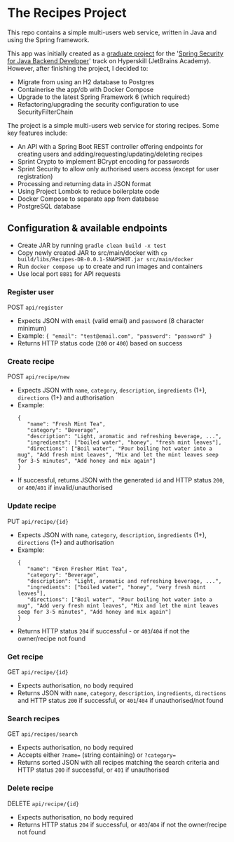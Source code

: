 # The Recipes Project

This repo contains a simple multi-users web service, written in Java and using the Spring framework. 

This app was initially created as a [graduate project](https://hyperskill.org/projects/180) for the '[Spring Security for Java Backend Developer](https://hyperskill.org/tracks/38)' track on Hyperskill (JetBrains Academy). However, after finishing the project, I decided to:
+ Migrate from using an H2 database to Postgres
+ Containerise the app/db with Docker Compose
+ Upgrade to the latest Spring Framework 6 (which required:)
+ Refactoring/upgrading the security configuration to use SecurityFilterChain

The project is a simple multi-users web service for storing recipes. Some key features include:
+ An API with a Spring Boot REST controller offering endpoints for creating users and adding/requesting/updating/deleting recipes
+ Sprint Crypto to implement BCrypt encoding for passwords
+ Sprint Security to allow only authorised users access (except for user registration)
+ Processing and returning data in JSON format
+ Using Project Lombok to reduce boilerplate code
+ Docker Compose to separate app from database
+ PostgreSQL database


## Configuration & available endpoints

+ Create JAR by running `gradle clean build -x test` 
+ Copy newly created JAR to src/main/docker with `cp build/libs/Recipes-DB-0.0.1-SNAPSHOT.jar src/main/docker`
+ Run `docker compose up` to create and run images and containers
+ Use local port `8881` for API requests

### Register user
POST `api/register`
+ Expects JSON with `email` (valid email) and `password` (8 character minimum)
+ Example:
  `{
  "email": "test@email.com",
  "password": "password"
  }`
+ Returns HTTP status code (`200` or `400`) based on success

### Create recipe
POST `api/recipe/new`
+ Expects JSON with `name`, `category`, `description`, `ingredients` (1+), `directions` (1+) and authorisation
+ Example:
  ```
  {
     "name": "Fresh Mint Tea",
     "category": "Beverage",
     "description": "Light, aromatic and refreshing beverage, ...",
     "ingredients": ["boiled water", "honey", "fresh mint leaves"],
     "directions": ["Boil water", "Pour boiling hot water into a mug", "Add fresh mint leaves", "Mix and let the mint leaves seep for 3-5 minutes", "Add honey and mix again"]
  }
  ```
+ If successful, returns JSON with the generated `id` and HTTP status `200`, or `400`/`401` if invalid/unauthorised

### Update recipe
PUT `api/recipe/{id}`
+ Expects JSON with `name`, `category`, `description`, `ingredients` (1+), `directions` (1+) and authorisation
+ Example:
  ```
  {
     "name": "Even Fresher Mint Tea",
     "category": "Beverage",
     "description": "Light, aromatic and refreshing beverage, ...",
     "ingredients": ["boiled water", "honey", "very fresh mint leaves"],
     "directions": ["Boil water", "Pour boiling hot water into a mug", "Add very fresh mint leaves", "Mix and let the mint leaves seep for 3-5 minutes", "Add honey and mix again"]
  }
  ```
+ Returns HTTP status `204` if successful - or `403`/`404` if not the owner/recipe not found

### Get recipe
GET `api/recipe/{id}`
+ Expects authorisation, no body required
+ Returns JSON with `name`, `category`, `description`, `ingredients`, `directions`  and HTTP status `200` if successful, or `401`/`404` if unauthorised/not found

### Search recipes
GET `api/recipes/search`
+ Expects authorisation, no body required
+ Accepts either `?name=` (string containing) or `?category=`
+ Returns sorted JSON with all recipes matching the search criteria and HTTP status `200` if successful, or `401` if unauthorised

### Delete recipe
DELETE `api/recipe/{id}`
+ Expects authorisation, no body required
+ Returns HTTP status `204` if successful, or `403`/`404` if not the owner/recipe not found
